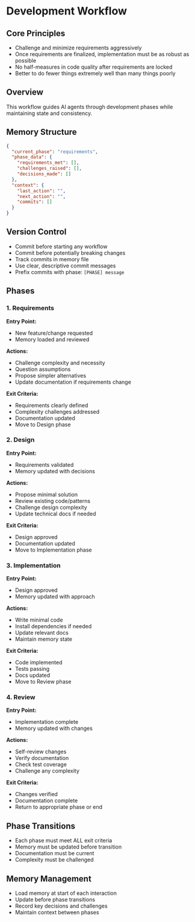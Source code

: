# Development Workflow

## Core Principles
- Challenge and minimize requirements aggressively
- Once requirements are finalized, implementation must be as robust as possible
- No half-measures in code quality after requirements are locked
- Better to do fewer things extremely well than many things poorly

## Overview
This workflow guides AI agents through development phases while maintaining state and consistency.

## Memory Structure
```json
{
  "current_phase": "requirements",
  "phase_data": {
    "requirements_met": [],
    "challenges_raised": [],
    "decisions_made": []
  },
  "context": {
    "last_action": "",
    "next_action": "",
    "commits": []
  }
}
```

## Version Control
- Commit before starting any workflow
- Commit before potentially breaking changes
- Track commits in memory file
- Use clear, descriptive commit messages
- Prefix commits with phase: `[PHASE] message`

## Phases

### 1. Requirements
**Entry Point:**
- New feature/change requested
- Memory loaded and reviewed

**Actions:**
- Challenge complexity and necessity
- Question assumptions
- Propose simpler alternatives
- Update documentation if requirements change

**Exit Criteria:**
- Requirements clearly defined
- Complexity challenges addressed
- Documentation updated
- Move to Design phase

### 2. Design
**Entry Point:**
- Requirements validated
- Memory updated with decisions

**Actions:**
- Propose minimal solution
- Review existing code/patterns
- Challenge design complexity
- Update technical docs if needed

**Exit Criteria:**
- Design approved
- Documentation updated
- Move to Implementation phase

### 3. Implementation
**Entry Point:**
- Design approved
- Memory updated with approach

**Actions:**
- Write minimal code
- Install dependencies if needed
- Update relevant docs
- Maintain memory state

**Exit Criteria:**
- Code implemented
- Tests passing
- Docs updated
- Move to Review phase

### 4. Review
**Entry Point:**
- Implementation complete
- Memory updated with changes

**Actions:**
- Self-review changes
- Verify documentation
- Check test coverage
- Challenge any complexity

**Exit Criteria:**
- Changes verified
- Documentation complete
- Return to appropriate phase or end

## Phase Transitions
- Each phase must meet ALL exit criteria
- Memory must be updated before transition
- Documentation must be current
- Complexity must be challenged

## Memory Management
- Load memory at start of each interaction
- Update before phase transitions
- Record key decisions and challenges
- Maintain context between phases 